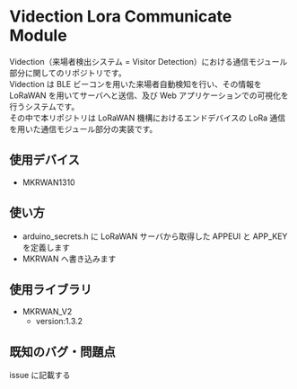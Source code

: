 # Videction Lora Communicate Module

Videction（来場者検出システム = Visitor Detection）における通信モジュール部分に関してのリポジトリです。  
Videction は BLE ビーコンを用いた来場者自動検知を行い、その情報を LoRaWAN を用いてサーバへと送信、及び Web アプリケーションでの可視化を行うシステムです。  
その中で本リポジトリは LoRaWAN 機構におけるエンドデバイスの LoRa 通信を用いた通信モジュール部分の実装です。

## 使用デバイス

- MKRWAN1310

## 使い方

- arduino_secrets.h に LoRaWAN サーバから取得した APPEUI と APP_KEY を定義します
- MKRWAN へ書き込みます

## 使用ライブラリ

- MKRWAN_V2
  - version:1.3.2

## 既知のバグ・問題点

issue に記載する
